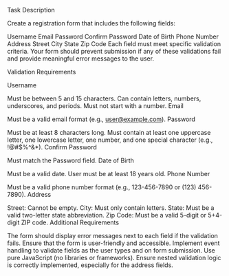 Task Description

Create a registration form that includes the following fields:

Username
Email
Password
Confirm Password
Date of Birth
Phone Number
Address
Street
City
State
Zip Code
Each field must meet specific validation criteria. Your form should prevent submission if any of these validations fail and provide meaningful error messages to the user.

Validation Requirements

Username

Must be between 5 and 15 characters.
Can contain letters, numbers, underscores, and periods.
Must not start with a number.
Email

Must be a valid email format (e.g., user@example.com).
Password

Must be at least 8 characters long.
Must contain at least one uppercase letter, one lowercase letter, one number, and one special character (e.g., !@#$%^&*).
Confirm Password

Must match the Password field.
Date of Birth

Must be a valid date.
User must be at least 18 years old.
Phone Number

Must be a valid phone number format (e.g., 123-456-7890 or (123) 456-7890).
Address

Street: Cannot be empty.
City: Must only contain letters.
State: Must be a valid two-letter state abbreviation.
Zip Code: Must be a valid 5-digit or 5+4-digit ZIP code.
Additional Requirements

The form should display error messages next to each field if the validation fails.
Ensure that the form is user-friendly and accessible.
Implement event handling to validate fields as the user types and on form submission.
Use pure JavaScript (no libraries or frameworks).
Ensure nested validation logic is correctly implemented, especially for the address fields.